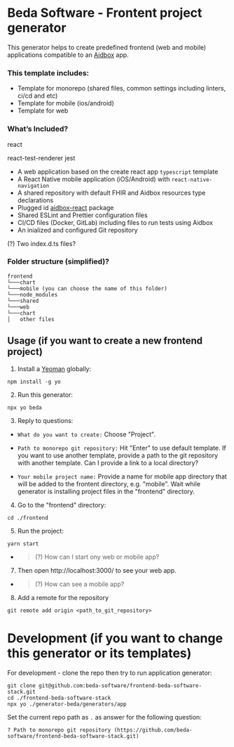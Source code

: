 # Beda Software - Frontent project generator

This generator helps to create predefined frontend (web and mobile) applications compatible to an [Aidbox](https://docs.aidbox.app/) app.


### This template includes:

- Template for monorepo (shared files, common settings including linters, ci/cd and etc)
- Template for mobile (ios/android)
- Template for web

### What’s Included?

react

react-test-renderer
jest

- A web application based on the create react app `typescript` template 
- A React Native mobile application (iOS/Android) with `react-native-navigation`
- A shared repository with default FHIR and Aidbox resources type declarations
- Plugged id [aidbox-react](https://github.com/beda-software/aidbox-react) package
- Shared ESLint and Prettier configuration files
- CI/CD files (Docker, GitLab) including files to run tests using Aidbox
- An inialized and configured Git repository

(?) Two index.d.ts files?

### Folder structure (simplified)?
```
frontend
└───chart
└───mobile (you can choose the name of this folder)
└───node_modules
└───shared
└───web
└───chart
│   other files
```

## Usage (if you want to create a new frontend project)

1. Install a [Yeoman](https://www.npmjs.com/package/yo) globally:

```
npm install -g yo
```

2. Run this generator:

```
npx yo beda
```

3. Reply to questions:

* ```What do you want to create:``` Choose "Project".

* ```Path to monorepo git repository:``` Hit "Enter" to use default template. If you want to use another template, provide a path to the git repository with another template. Can I provide a link to a local directory?

* ```Your mobile project name:``` Provide a name for mobile app directory that will be added to the frontent directory, e.g. "mobile". Wait while generator is installing project files in the "frontend" directory.

4. Go to the "frontend" directory:
```
cd ./frontend
```

5. Run the project:
```
yarn start
```
- > (?) How can I start ony web or mobile app?

7. Then open http://localhost:3000/ to see your web app.

- > (?) How can see a mobile app?

8. Add a remote for the repository
```
git remote add origin <path_to_git_repository>
```


# Development (if you want to change this generator or its templates)

For development - clone the repo then try to run application generator:

```
git clone git@github.com:beda-software/frontend-beda-software-stack.git
cd ./frontend-beda-software-stack
npx yo ./generator-beda/generators/app
```

Set the current repo path as `.` as answer for the following question:

```
? Path to monorepo git repository (https://github.com/beda-software/frontend-beda-software-stack.git)
```
